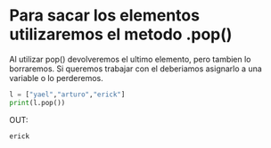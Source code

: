 # Para sacar los elementos utilizaremos el metodo .pop()
Al utilizar pop() devolveremos el ultimo elemento, pero tambien lo borraremos. Si queremos trabajar con el deberiamos asignarlo a una variable o lo perderemos.

```python
l = ["yael","arturo","erick"]
print(l.pop())
```
OUT:
```bash
erick
```
